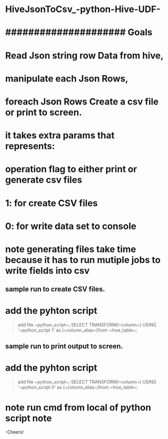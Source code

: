 # HiveJsonToCsv_-python-Hive-UDF-

# ##################### Goals #####################################
# Read Json string row Data from hive,                            #
# manipulate each Json Rows,                                      #
# foreach Json Rows Create a csv file or print to screen.         #
# ################################################################

# it takes extra params that represents:
# operation flag to either print or generate csv files 
# 1: for create CSV files
# 0: for write data set to console
# **note** generating files take time because it has to run mutiple jobs to write fields into csv 
## sample run to create CSV files.
# add the pyhton script
> add file ~python_script~;
> SELECT TRANSFORM(~column~) USING '~python_script 1' as (~column_alias~)from ~hive_table~;

## sample run to print output to screen.
# add the pyhton script
> add file ~python_script~;
> SELECT TRANSFORM(~column~) USING '~python_script 0' as (~column_alias~)from ~hive_table~;

# **note** run cmd from local of python script **note**

-Cheers!
